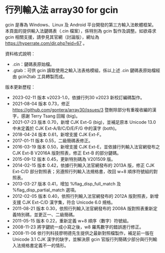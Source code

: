 # 行列輸入法 array30 for gcin
gcin 是專為 Windows、Linux 及 Android 平台開發的第三方輸入法軟體框架。本頁面的提供輸入法鍵碼表（.cin 檔案），係特別為 gcin 製作及調整。如欲尋求 gcin 相關支援，請參見其官網（討論版），網址為 https://hyperrate.com/dir.php?eid=67 。

資料格式說明：
* .cin：鍵碼表原始檔。
* .gtab：可供 gcin 讀取使用之輸入法表格模組，係以上述 .cin 鍵碼表原始檔經由 gcin2tab 工具轉製而成。

版本更新歷程：
* 2023-02-11 版本 v2023-1.0，依據行列30 v2023 新校訂編碼製作。
* 2021-08-04 版本 0.73，修正 https://github.com/gontera/array30/issues/3 暨刪除部分有重複收編的漢字，感謝 Terry Tsang 回報 (big)。
* 2021-07-23 版本 0.70，新增 CJK Ext-G (big)，並補足原本 Unicode 13.0 中未定義於 CJK Ext-A/B/C/D/E/F/G 中的漢字 (both)。
* 2018-04-24 版本 0.61，新增支援 CJK Ext-F。
* 2017-01-11 版本 0.55，二級簡碼表修正。
* 2016-03-19 版本 0.50，新增支援 CJK Ext-E，並依據行列輸入法官網發布之 CJK Ext-B V2016A 版對照表，修正 Ext-B 的部分鍵碼。
* 2015-09-12 版本 0.45，更新特別碼為 V201509 版。
* 2014-02-15 版本 0.42，依據行列輸入法官網發布的 2013A 版，修正 CJK Ext-C/D 部分對照表；另遵照行列輸入法規格書，改回 w+8 順序符號組的對照表。
* 2013-03-27 版本 0.41，增加 %flag_disp_full_match 及 %flag_disp_partial_match 選項。
* 2012-02-05 版本 0.40，依照行列輸入法官網發布的 2012A 版對照表，新增支援 CJK Ext-C/D 漢字集，符合 Unicode 6.0 規格。
* 2011-08-21 版本 0.30，依照行列輸入法官網發布的 2008A 版對照表重新定義特別碼，並更正一、二級簡碼。
* 2011-05-15 版本 0.22，重新定義 w+8 順序（數字）符號組。
* 2008-11-23 將字鍵統一成小寫之後，w8 羅馬數字的錯誤進行修正。
* 2008-11-06 依行列科技廖明德先生提供之最新對照檔製作，補足前一版在 Unicode 3.1 CJK 漢字的缺字，並解決原 gcin 官版行列簡碼少部分與行列輸入法規格書定義不一的情形。

